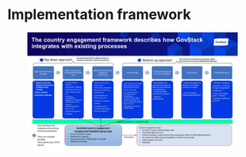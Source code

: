 # Implementation framework

<figure><img src="../.gitbook/assets/version0.5Country Engagement Journey.pptx.jpg" alt=""><figcaption></figcaption></figure>
